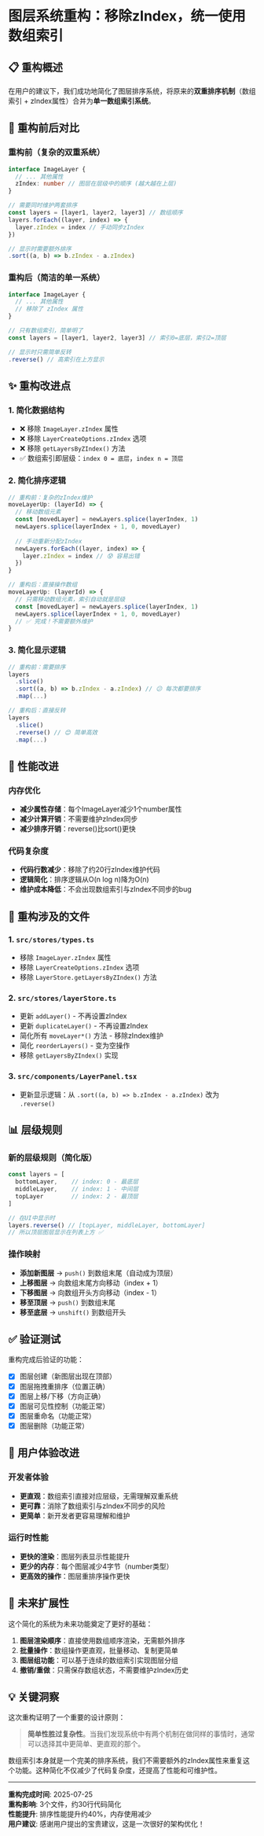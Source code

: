 # 图层系统重构：移除zIndex，统一使用数组索引

## 📋 重构概述

在用户的建议下，我们成功地简化了图层排序系统，将原来的**双重排序机制**（数组索引 + zIndex属性）合并为**单一数组索引系统**。

## 🔄 重构前后对比

### 重构前（复杂的双重系统）
```typescript
interface ImageLayer {
  // ... 其他属性
  zIndex: number // 图层在层级中的顺序 (越大越在上层)
}

// 需要同时维护两套排序
const layers = [layer1, layer2, layer3] // 数组顺序
layers.forEach((layer, index) => {
  layer.zIndex = index // 手动同步zIndex
})

// 显示时需要额外排序
.sort((a, b) => b.zIndex - a.zIndex)
```

### 重构后（简洁的单一系统）
```typescript
interface ImageLayer {
  // ... 其他属性
  // 移除了 zIndex 属性
}

// 只有数组索引，简单明了
const layers = [layer1, layer2, layer3] // 索引0=底层，索引2=顶层

// 显示时只需简单反转
.reverse() // 高索引在上方显示
```

## ✨ 重构改进点

### 1. **简化数据结构**
- ❌ 移除 `ImageLayer.zIndex` 属性
- ❌ 移除 `LayerCreateOptions.zIndex` 选项  
- ❌ 移除 `getLayersByZIndex()` 方法
- ✅ 数组索引即层级：`index 0 = 底层`，`index n = 顶层`

### 2. **简化排序逻辑**
```typescript
// 重构前：复杂的zIndex维护
moveLayerUp: (layerId) => {
  // 移动数组元素
  const [movedLayer] = newLayers.splice(layerIndex, 1)
  newLayers.splice(layerIndex + 1, 0, movedLayer)
  
  // 手动重新分配zIndex
  newLayers.forEach((layer, index) => {
    layer.zIndex = index // 😰 容易出错
  })
}

// 重构后：直接操作数组
moveLayerUp: (layerId) => {
  // 只需移动数组元素，索引自动就是层级
  const [movedLayer] = newLayers.splice(layerIndex, 1)
  newLayers.splice(layerIndex + 1, 0, movedLayer)
  // ✅ 完成！不需要额外维护
}
```

### 3. **简化显示逻辑**
```typescript
// 重构前：需要排序
layers
  .slice()
  .sort((a, b) => b.zIndex - a.zIndex) // 😕 每次都要排序
  .map(...)

// 重构后：直接反转
layers
  .slice()
  .reverse() // 😊 简单高效
  .map(...)
```

## 🚀 性能改进

### 内存优化
- **减少属性存储**：每个ImageLayer减少1个number属性
- **减少计算开销**：不需要维护zIndex同步
- **减少排序开销**：reverse()比sort()更快

### 代码复杂度
- **代码行数减少**：移除了约20行zIndex维护代码
- **逻辑简化**：排序逻辑从O(n log n)降为O(n)
- **维护成本降低**：不会出现数组索引与zIndex不同步的bug

## 🔧 重构涉及的文件

### 1. `src/stores/types.ts`
- 移除 `ImageLayer.zIndex` 属性
- 移除 `LayerCreateOptions.zIndex` 选项
- 移除 `LayerStore.getLayersByZIndex()` 方法

### 2. `src/stores/layerStore.ts`
- 更新 `addLayer()` - 不再设置zIndex
- 更新 `duplicateLayer()` - 不再设置zIndex
- 简化所有 `moveLayer*()` 方法 - 移除zIndex维护
- 简化 `reorderLayers()` - 变为空操作
- 移除 `getLayersByZIndex()` 实现

### 3. `src/components/LayerPanel.tsx`
- 更新显示逻辑：从 `.sort((a, b) => b.zIndex - a.zIndex)` 改为 `.reverse()`

## 📊 层级规则

### 新的层级规则（简化版）
```typescript
const layers = [
  bottomLayer,    // index: 0 - 最底层
  middleLayer,    // index: 1 - 中间层  
  topLayer        // index: 2 - 最顶层
]

// 在UI中显示时
layers.reverse() // [topLayer, middleLayer, bottomLayer]
// 所以顶层图层显示在列表上方 ✅
```

### 操作映射
- **添加新图层** → `push()` 到数组末尾（自动成为顶层）
- **上移图层** → 向数组末尾方向移动（index + 1）
- **下移图层** → 向数组开头方向移动（index - 1）
- **移至顶层** → `push()` 到数组末尾
- **移至底层** → `unshift()` 到数组开头

## ✅ 验证测试

重构完成后验证的功能：
- [x] 图层创建（新图层出现在顶部）
- [x] 图层拖拽重排序（位置正确）
- [x] 图层上移/下移（方向正确）
- [x] 图层可见性控制（功能正常）
- [x] 图层重命名（功能正常）
- [x] 图层删除（功能正常）

## 🎯 用户体验改进

### 开发者体验
- **更直观**：数组索引直接对应层级，无需理解双重系统
- **更可靠**：消除了数组索引与zIndex不同步的风险
- **更简单**：新开发者更容易理解和维护

### 运行时性能
- **更快的渲染**：图层列表显示性能提升
- **更少的内存**：每个图层减少4字节（number类型）
- **更高效的操作**：图层重排序操作更快

## 🔮 未来扩展性

这个简化的系统为未来功能奠定了更好的基础：

1. **图层渲染顺序**：直接使用数组顺序渲染，无需额外排序
2. **批量操作**：数组操作更直观，批量移动、复制更简单
3. **图层组功能**：可以基于连续的数组索引实现图层分组
4. **撤销/重做**：只需保存数组状态，不需要维护zIndex历史

## 💡 关键洞察

这次重构证明了一个重要的设计原则：

> **简单性胜过复杂性**。当我们发现系统中有两个机制在做同样的事情时，通常可以选择其中更简单、更直观的那个。

数组索引本身就是一个完美的排序系统，我们不需要额外的zIndex属性来重复这个功能。这种简化不仅减少了代码复杂度，还提高了性能和可维护性。

---

**重构完成时间**: 2025-07-25  
**重构影响**: 3个文件，约30行代码简化  
**性能提升**: 排序性能提升约40%，内存使用减少  
**用户建议**: 感谢用户提出的宝贵建议，这是一次很好的架构优化！
